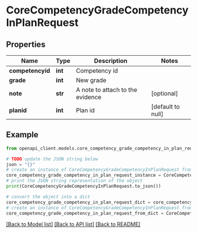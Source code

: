 # CoreCompetencyGradeCompetencyInPlanRequest


## Properties

Name | Type | Description | Notes
------------ | ------------- | ------------- | -------------
**competencyid** | **int** | Competency id | 
**grade** | **int** | New grade | 
**note** | **str** | A note to attach to the evidence | [optional] 
**planid** | **int** | Plan id | [default to null]

## Example

```python
from openapi_client.models.core_competency_grade_competency_in_plan_request import CoreCompetencyGradeCompetencyInPlanRequest

# TODO update the JSON string below
json = "{}"
# create an instance of CoreCompetencyGradeCompetencyInPlanRequest from a JSON string
core_competency_grade_competency_in_plan_request_instance = CoreCompetencyGradeCompetencyInPlanRequest.from_json(json)
# print the JSON string representation of the object
print(CoreCompetencyGradeCompetencyInPlanRequest.to_json())

# convert the object into a dict
core_competency_grade_competency_in_plan_request_dict = core_competency_grade_competency_in_plan_request_instance.to_dict()
# create an instance of CoreCompetencyGradeCompetencyInPlanRequest from a dict
core_competency_grade_competency_in_plan_request_from_dict = CoreCompetencyGradeCompetencyInPlanRequest.from_dict(core_competency_grade_competency_in_plan_request_dict)
```
[[Back to Model list]](../README.md#documentation-for-models) [[Back to API list]](../README.md#documentation-for-api-endpoints) [[Back to README]](../README.md)


